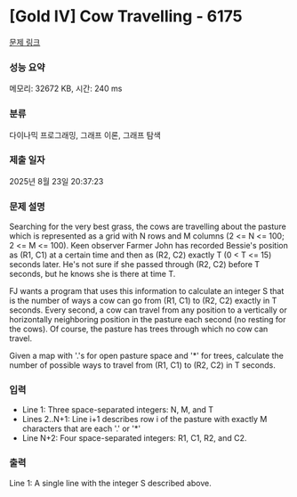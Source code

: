 # [Gold IV] Cow Travelling - 6175 

[문제 링크](https://www.acmicpc.net/problem/6175) 

### 성능 요약

메모리: 32672 KB, 시간: 240 ms

### 분류

다이나믹 프로그래밍, 그래프 이론, 그래프 탐색

### 제출 일자

2025년 8월 23일 20:37:23

### 문제 설명

<p>Searching for the very best grass, the cows are travelling about the pasture which is represented as a grid with N rows and M columns (2 <= N <= 100; 2 <= M <= 100). Keen observer Farmer John has recorded Bessie's position as (R1, C1) at a certain time and then as (R2, C2) exactly T (0 < T <= 15) seconds later. He's not sure if she passed through (R2, C2) before T seconds, but he knows she is there at time T.</p>

<p>FJ wants a program that uses this information to calculate an integer S that is the number of ways a cow can go from (R1, C1) to (R2, C2) exactly in T seconds. Every second, a cow can travel from any position to a vertically or horizontally neighboring position in the pasture each second (no resting for the cows). Of course, the pasture has trees through which no cow can travel.</p>

<p>Given a map with '.'s for open pasture space and '*' for trees, calculate the number of possible ways to travel from (R1, C1) to (R2, C2) in T seconds.</p>

### 입력 

 <ul>
	<li>Line 1: Three space-separated integers: N, M, and T</li>
	<li>Lines 2..N+1: Line i+1 describes row i of the pasture with exactly M characters that are each '.' or '*'</li>
	<li>Line N+2: Four space-separated integers: R1, C1, R2, and C2.</li>
</ul>

<p> </p>

### 출력 

 <p>Line 1: A single line with the integer S described above.</p>

